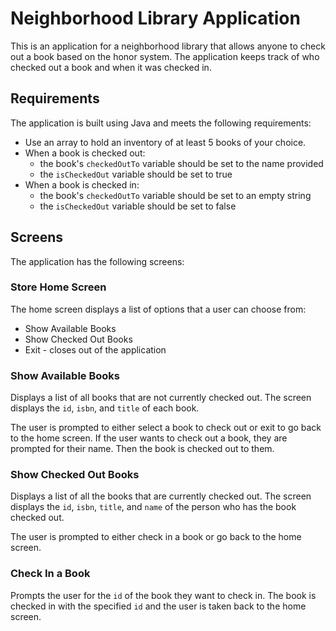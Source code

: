 
# Neighborhood Library Application

This is an application for a neighborhood library that allows anyone to check out a book based on the honor system. The application keeps track of who checked out a book and when it was checked in.

## Requirements

The application is built using Java and meets the following requirements:

* Use an array to hold an inventory of at least 5 books of your choice.
* When a book is checked out:
    * the book's `checkedOutTo` variable should be set to the name provided
    * the `isCheckedOut` variable should be set to true
* When a book is checked in:
    * the book's `checkedOutTo` variable should be set to an empty string
    * the `isCheckedOut` variable should be set to false

## Screens

The application has the following screens:

### Store Home Screen

The home screen displays a list of options that a user can choose from:

* Show Available Books
* Show Checked Out Books
* Exit - closes out of the application

### Show Available Books

Displays a list of all books that are not currently checked out. The screen displays the `id`, `isbn`, and `title` of each book. 

The user is prompted to either select a book to check out or exit to go back to the home screen. If the user wants to check out a book, they are prompted for their name. Then the book is checked out to them.

### Show Checked Out Books

Displays a list of all the books that are currently checked out. The screen displays the `id`, `isbn`, `title`, and `name` of the person who has the book checked out. 

The user is prompted to either check in a book or go back to the home screen.

### Check In a Book

Prompts the user for the `id` of the book they want to check in. The book is checked in with the specified `id` and the user is taken back to the home screen.
